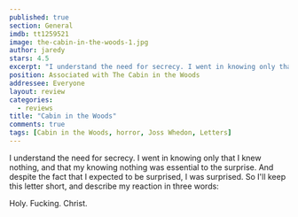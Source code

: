 ```yaml
---
published: true
section: General
imdb: tt1259521
image: the-cabin-in-the-woods-1.jpg
author: jaredy
stars: 4.5
excerpt: "I understand the need for secrecy. I went in knowing only that I knew nothing, and that my knowing nothing was essential to the surprise. And despite the fact that I expected to be surprised, I was surprised.  So I&rsquo;ll keep this letter short, and describe my reaction in three words:"
position: Associated with The Cabin in the Woods
addressee: Everyone
layout: review
categories:
  - reviews
title: "Cabin in the Woods"
comments: true
tags: [Cabin in the Woods, horror, Joss Whedon, Letters]
---
```

I understand the need for secrecy. I went in knowing only that I knew nothing, and that my knowing nothing was essential to the surprise. And despite the fact that I expected to be surprised, I was surprised. So I'll keep this letter short, and describe my reaction in three words:

Holy. Fucking. Christ.